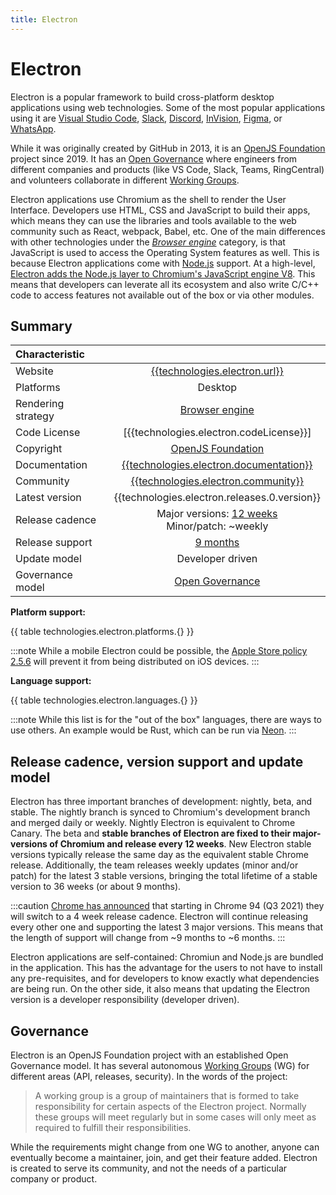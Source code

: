 ```yaml
---
title: Electron
---
```


# Electron

Electron is a popular framework to build cross-platform desktop applications using web
technologies. Some of the most popular applications using it are [Visual Studio Code], [Slack],
[Discord], [InVision], [Figma], or [WhatsApp].

While it was originally created by GitHub in 2013, it is an [OpenJS Foundation][electron-foundation]
project since 2019. It has an [Open Governance] where engineers from different companies and
products (like VS Code, Slack, Teams, RingCentral) and volunteers collaborate in different [Working
Groups].

Electron applications use Chromium as the shell to render the User Interface. Developers
use HTML, CSS and JavaScript to build their apps, which means they can use the libraries and tools
available to the web community such as React, webpack, Babel, etc. One of the main differences with
other technologies under the _[Browser engine]_ category, is that JavaScript is used to access the
Operating System features as well. This is because Electron applications come with [Node.js]
support. At a high-level, [Electron adds the Node.js layer to Chromium's JavaScript engine
V8][electron-node]. This means that developers can leverate all its ecosystem and also write C/C++
code to access features not available out of the box or via other modules.

## Summary

| Characteristic |        |
| :------------- | :----: |
| Website | [{{technologies.electron.url}}]({{technologies.electron.url}}) |
| Platforms | Desktop |
| Rendering strategy | [Browser engine] |
| Code License | [{{technologies.electron.codeLicense}}] |
| Copyright | [OpenJS Foundation][electron-foundation] |
| Documentation | [{{technologies.electron.documentation}}]({{technologies.electron.documentation}}) |
| Community | [{{technologies.electron.community}}]({{technologies.electron.community}}) |
| Latest version | {{technologies.electron.releases.0.version}} |
| Release cadence | Major versions: [12 weeks][release timeline] <br/> Minor/patch: ~weekly |
| Release support | [9 months][release timeline] |
| Update model | Developer driven |
| Governance model | [Open Governance] |

**Platform support:**

{{ table technologies.electron.platforms.{} }}

:::note
While a mobile Electron could be possible, the [Apple Store policy 2.5.6] will prevent it from being
distributed on iOS devices.
:::

**Language support:**

{{ table technologies.electron.languages.{} }}

:::note
While this list is for the "out of the box" languages, there are ways to use others. An example
would be Rust, which can be run via [Neon].
:::

## Release cadence, version support and update model

Electron has three important branches of development: nightly, beta, and stable. The nightly branch
is synced to Chromium's development branch and merged daily or weekly. Nightly Electron is
equivalent to Chrome Canary. The beta and **stable branches of Electron are fixed to their
major-versions of Chromium and release every 12 weeks**. New Electron stable versions typically
release the same day as the equivalent stable Chrome release. Additionally, the team releases weekly
updates (minor and/or patch) for the latest 3 stable versions, bringing the total lifetime of a
stable version to 36 weeks (or about 9 months).

<!-- Insert diagram here -->

:::caution
[Chrome has announced][chrome release cycle] that starting in Chrome 94 (Q3 2021) they will switch
to a 4 week release cadence. Electron will continue releasing every other one and supporting the
latest 3 major versions. This means that the length of support will change from ~9 months to ~6
months.
:::

Electron applications are self-contained: Chromiun and Node.js are bundled in the application. This
has the advantage for the users to not have to install any pre-requisites, and for developers to
know exactly what dependencies are being run. On the other side, it also means that updating the
Electron version is a developer responsibility (developer driven).

## Governance

Electron is an OpenJS Foundation project with an established Open Governance model. It has several
autonomous [Working Groups] (WG) for different areas (API, releases, security). In the words of the
project:

> A working group is a group of maintainers that is formed to take responsibility for certain
aspects of the Electron project. Normally these groups will meet regularly but in some cases will
only meet as required to fulfill their responsibilities.

While the requirements might change from one WG to another, anyone can eventually become a
maintainer, join, and get their feature added. Electron is created to serve its community, and not
the needs of a particular company or product.

<!-- Ref links -->

[Apple Store policy 2.5.6]: https://developer.apple.com/app-store/review/guidelines/
[chrome release cycle]: https://blog.chromium.org/2021/03/speeding-up-release-cycle.html
[Discord]: https://discord.com/
[electron-foundation]: https://openjsf.org/blog/2019/12/11/electron-joins-the-openjs-foundation/
[electron-node]: https://www.electronjs.org/blog/electron-internals-using-node-as-a-library
[Figma]: https://www.figma.com/
[InVision]: https://www.invisionapp.com/
[technologies.electron.codeLicense]: https://github.com/electron/electron/blob/main/LICENSE
[Neon]: https://github.com/neon-bindings/neon
[Node.js]: https://nodejs.org
[Open Governance]: https://github.com/electron/governance
[release timeline]: https://www.electronjs.org/docs/tutorial/electron-timelines
[Slack]: https://slack.com/
[Visual Studio Code]: https://code.visualstudio.com/
[Browser engine]: ./browser-engine.md
[WhatsApp]: https://www.whatsapp.com/
[Working Groups]: https://github.com/electron/governance#working-groups
